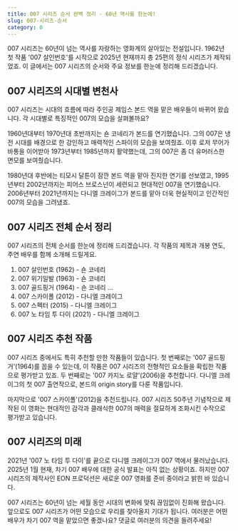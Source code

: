 ```yaml
---
title: 007 시리즈 순서 완벽 정리 - 60년 역사를 한눈에!
slug: 007-시리즈-순서
category: 0
---
```


007 시리즈는 60년이 넘는 역사를 자랑하는 영화계의 살아있는 전설입니다. 1962년 첫 작품 '007 살인번호'를 시작으로 2025년 현재까지 총 25편의 정식 시리즈가 제작되었죠. 이 글에서는 007 시리즈의 순서와 주요 정보를 한눈에 정리해 드리겠습니다.

## 007 시리즈의 시대별 변천사

007 시리즈는 시대의 흐름에 따라 주인공 제임스 본드 역을 맡은 배우들이 바뀌어 왔습니다. 각 시대별로 특징적인 007의 모습을 살펴볼까요?

1960년대부터 1970년대 초반까지는 숀 코네리가 본드를 연기했습니다. 그의 007은 냉전 시대를 배경으로 한 강인하고 매력적인 스파이의 모습을 보여줬죠. 이후 로저 무어가 바통을 이어받아 1973년부터 1985년까지 활약했는데, 그의 007은 좀 더 유머러스한 면모를 보여줬습니다.

1980년대 후반에는 티모시 달튼이 잠깐 본드 역을 맡아 진지한 연기를 선보였고, 1995년부터 2002년까지는 피어스 브로스넌이 세련되고 현대적인 007을 연기했습니다. 2006년부터 2021년까지는 다니엘 크레이그가 본드를 맡아 더욱 현실적이고 인간적인 007의 모습을 그려냈죠.

## 007 시리즈 전체 순서 정리

007 시리즈의 전체 순서를 한눈에 정리해 드리겠습니다. 각 작품의 제목과 개봉 연도, 주연 배우를 함께 소개해 드릴게요.

1. 007 살인번호 (1962) - 숀 코네리
2. 007 위기일발 (1963) - 숀 코네리
3. 007 골드핑거 (1964) - 숀 코네리
   ...
4. 007 스카이폴 (2012) - 다니엘 크레이그
5. 007 스펙터 (2015) - 다니엘 크레이그
6. 007 노 타임 투 다이 (2021) - 다니엘 크레이그

## 007 시리즈 추천 작품

007 시리즈 중에서도 특히 추천할 만한 작품들이 있습니다. 첫 번째로는 '007 골드핑거'(1964)를 꼽을 수 있는데, 이 작품은 007 시리즈의 전형적인 요소들을 확립한 작품으로 평가받고 있죠. 두 번째로는 '007 카지노 로얄'(2006)을 추천합니다. 다니엘 크레이그의 첫 007 출연작으로, 본드의 origin story를 다룬 작품입니다.

마지막으로 '007 스카이폴'(2012)을 추천드립니다. 007 시리즈 50주년 기념작으로 제작된 이 영화는 현대적인 감각과 클래식한 007의 매력을 절묘하게 조화시킨 수작으로 평가받고 있습니다.

## 007 시리즈의 미래

2021년 '007 노 타임 투 다이'를 끝으로 다니엘 크레이그가 007 역에서 물러났습니다. 2025년 1월 현재, 차기 007 배우에 대한 공식 발표는 아직 없는 상황이죠. 하지만 007 시리즈의 제작사인 EON 프로덕션은 새로운 007 영화를 준비 중이라고 밝힌 바 있습니다.

007 시리즈는 60년이 넘는 세월 동안 시대의 변화에 맞춰 끊임없이 진화해 왔습니다. 앞으로도 007 시리즈가 어떤 모습으로 우리를 찾아올지 기대가 됩니다. 여러분은 어떤 배우가 차기 007 역을 맡았으면 좋겠나요? 댓글로 여러분의 의견을 들려주세요!
